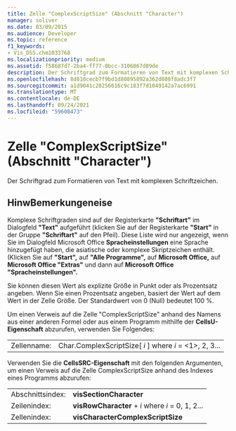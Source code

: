 ```yaml
---
title: Zelle "ComplexScriptSize" (Abschnitt "Character")
manager: soliver
ms.date: 03/09/2015
ms.audience: Developer
ms.topic: reference
f1_keywords:
- Vis_DSS.chm1033768
ms.localizationpriority: medium
ms.assetid: f58687d7-2ba4-ff77-0bcc-3106867d89de
description: Der Schriftgrad zum Formatieren von Text mit komplexen Schriftzeichen.
ms.openlocfilehash: 8d810cecb7f9bd1d80895892a362d808f8adc3f7
ms.sourcegitcommit: a1d9041c20256616c9c183f7d1049142a7ac6991
ms.translationtype: MT
ms.contentlocale: de-DE
ms.lasthandoff: 09/24/2021
ms.locfileid: "59608473"
---
```

# <a name="complexscriptsize-cell-character-section"></a>Zelle "ComplexScriptSize" (Abschnitt "Character")

Der Schriftgrad zum Formatieren von Text mit komplexen Schriftzeichen. 
  
## <a name="remarks"></a>HinwBemerkungeneise

Komplexe Schriftgraden sind auf der Registerkarte **"Schriftart"** im Dialogfeld **"Text"** aufgeführt (klicken Sie auf der Registerkarte **"Start"** in der Gruppe **"Schriftart"** auf den Pfeil). Diese Liste wird nur angezeigt, wenn Sie im Dialogfeld Microsoft Office **Spracheinstellungen** eine Sprache hinzugefügt haben, die asiatische oder komplexe Skriptzeichen enthält. (Klicken Sie auf **"Start",** auf **"Alle Programme",** auf **Microsoft Office,** auf **Microsoft Office "Extras"** und dann auf **Microsoft Office "Spracheinstellungen".**
  
Sie können diesen Wert als explizite Größe in Punkt oder als Prozentsatz angeben. Wenn Sie einen Prozentsatz angeben, basiert der Wert auf dem Wert in der Zelle Größe. Der Standardwert von 0 (Null) bedeutet 100 %. 
  
Um einen Verweis auf die Zelle "ComplexScriptSize" anhand des Namens aus einer anderen Formel oder aus einem Programm mithilfe der **CellsU-Eigenschaft** abzurufen, verwenden Sie Folgendes: 
  
|||
|:-----|:-----|
|Zellenname:  <br/> |Char.ComplexScriptSize[ *i*  ] where  *i*  = <1>, 2, 3...  <br/> |
   
Verwenden Sie die **CellsSRC-Eigenschaft** mit den folgenden Argumenten, um einen Verweis auf die Zelle ComplexScriptSize anhand des Indexes eines Programms abzurufen: 
  
|||
|:-----|:-----|
|Abschnittsindex:  <br/> |**visSectionCharacter** <br/> |
|Zeilenindex:  <br/> |**visRowCharacter**  +   *i* where *i* = 0, 1, 2...  <br/> |
|Zellenindex:  <br/> |**visCharacterComplexScriptSize** <br/> |
   

